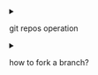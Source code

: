 <details>
<summary>

git repos operation

</summary>

# Most used!

> git clone --- <url> <local folder name> Clone a repository into a new directory, <local folder name> can be omitted.

> git add . ---Add file contents to the index

> git pull ---upload changed files from remote repos

> git commit -m "message..."

> git push ---push to the remote branch

### Used not that frequent?maybe:-)

> git config --user.email... ---configure your info

> git status ---check your repos status.

</details>

<details>
<summary>

how to fork a branch?

</summary>

[click here](https://blog.scottlowe.org/2015/01/27/using-fork-branch-git-workflow/)

</details>

